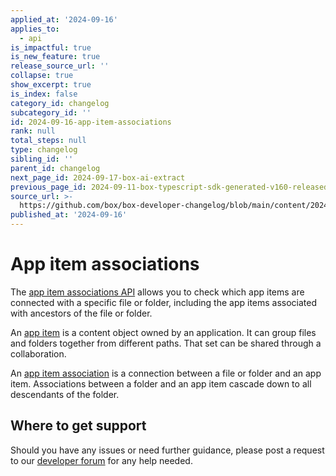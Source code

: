```yaml
---
applied_at: '2024-09-16'
applies_to:
  - api
is_impactful: true
is_new_feature: true
release_source_url: ''
collapse: true
show_excerpt: true
is_index: false
category_id: changelog
subcategory_id: ''
id: 2024-09-16-app-item-associations
rank: null
total_steps: null
type: changelog
sibling_id: ''
parent_id: changelog
next_page_id: 2024-09-17-box-ai-extract
previous_page_id: 2024-09-11-box-typescript-sdk-generated-v160-released
source_url: >-
  https://github.com/box/box-developer-changelog/blob/main/content/2024/09-16-app-item-associations.md
published_at: '2024-09-16'
---
```

# App item associations

The [app item associations API][1] allows you to check which app items are connected with a specific file or folder, including the app items associated with ancestors of the file or folder.

<!-- more -->


An [app item][2] is a content object owned by an application. It can group files and folders together from different paths. That set can be shared through a collaboration.

An [app item association][3] is a connection between a file or folder and an app item. Associations between a folder and an app item cascade down to all descendants of the folder.

## Where to get support

Should you have any issues or need further guidance, please post a request to our [developer forum][4] for any help needed.

[1]: r://app-item-association
[2]: r://app-item
[3]: r://app-item-associations
[4]: https://forum.box.com/